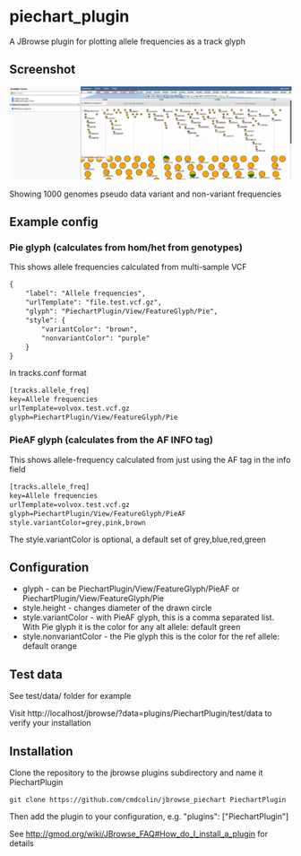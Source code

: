 # piechart_plugin

A JBrowse plugin for plotting allele frequencies as a track glyph


## Screenshot

![](img/t11.png)

Showing 1000 genomes pseudo data variant and non-variant frequencies


## Example config


### Pie glyph (calculates from hom/het from genotypes)

This shows allele frequencies calculated from multi-sample VCF

    {
        "label": "Allele frequencies",
        "urlTemplate": "file.test.vcf.gz",
        "glyph": "PiechartPlugin/View/FeatureGlyph/Pie",
        "style": {
            "variantColor": "brown",
            "nonvariantColor": "purple"
        }
    }

In tracks.conf format

    [tracks.allele_freq]
    key=Allele frequencies
    urlTemplate=volvox.test.vcf.gz
    glyph=PiechartPlugin/View/FeatureGlyph/Pie


### PieAF glyph (calculates from the AF INFO tag)

This shows allele-frequency calculated from just using the AF tag in the info field

    [tracks.allele_freq]
    key=Allele frequencies
    urlTemplate=volvox.test.vcf.gz
    glyph=PiechartPlugin/View/FeatureGlyph/PieAF
    style.variantColor=grey,pink,brown

The style.variantColor is optional, a default set of grey,blue,red,green


## Configuration


- glyph - can be PiechartPlugin/View/FeatureGlyph/PieAF or PiechartPlugin/View/FeatureGlyph/Pie
- style.height - changes diameter of the drawn circle
- style.variantColor - with PieAF glyph, this is a comma separated list. With Pie glyph it is the color for any alt allele: default green
- style.nonvariantColor - the Pie glyph this is the color for the ref allele: default orange

## Test data

See test/data/ folder for example

Visit http://localhost/jbrowse/?data=plugins/PiechartPlugin/test/data to verify your installation

## Installation

Clone the repository to the jbrowse plugins subdirectory and name it PiechartPlugin

    git clone https://github.com/cmdcolin/jbrowse_piechart PiechartPlugin

Then add the plugin to your configuration, e.g. "plugins": ["PiechartPlugin"]

See http://gmod.org/wiki/JBrowse_FAQ#How_do_I_install_a_plugin for details
